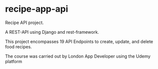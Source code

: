 # recipe-app-api
Recipe API project.

A REST-API using Django and rest-framework.

This project encompasses 19 API Endpoints to create, update, and delete food recipes.

The course was carried out by London App Developer using the Udemy platform